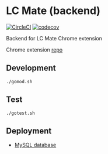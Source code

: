 # LC Mate (backend)

[![CircleCI](https://circleci.com/gh/cglotr/lc-mate-backend/tree/master.svg?style=svg)](https://circleci.com/gh/cglotr/lc-mate-backend/tree/master)
[![codecov](https://codecov.io/gh/cglotr/lc-mate-backend/branch/master/graph/badge.svg?token=dy918SiwVd)](https://codecov.io/gh/cglotr/lc-mate-backend)

Backend for LC Mate Chrome extension

Chrome extension [repo](https://github.com/cglotr/lc-mate)

## Development

```
./gomod.sh
```

## Test

```
./gotest.sh
```

## Deployment

- [MySQL database](https://cloud.digitalocean.com/)
